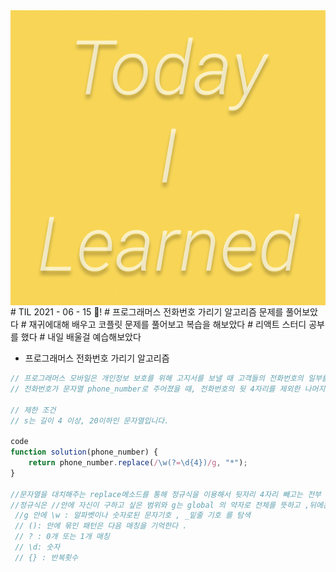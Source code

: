 
<img src="TILimage.png" align="center" />
# TIL 2021 - 06 - 15 📖!
# 프로그래머스 전화번호 가리기 알고리즘 문제를 풀어보았다
# 재귀에대해 배우고 코플릿 문제를 풀어보고 복습을 해보았다
# 리액트 스터디 공부를 했다
# 내일 배울걸 예습해보았다

- 프로그래머스 전화번호 가리기 알고리즘

```js
// 프로그래머스 모바일은 개인정보 보호를 위해 고지서를 보낼 때 고객들의 전화번호의 일부를 가립니다.
// 전화번호가 문자열 phone_number로 주어졌을 때, 전화번호의 뒷 4자리를 제외한 나머지 숫자를 전부 *으로 가린 문자열을 리턴하는 함수, solution을 완성해주세요.

// 제한 조건
// s는 길이 4 이상, 20이하인 문자열입니다.

code
function solution(phone_number) {
    return phone_number.replace(/\w(?=\d{4})/g, "*");
}

//문자열을 대치해주는 replace메소드를 통해 정규식을 이용해서 뒷자리 4자리 빼고는 전부 '*'로 바구어 주었다 
//정규식은 //안에 자신이 구하고 싶은 범위와 g는 global 의 약자로 전체를 뜻하고 ,뒤에는 대치하고 싶은 문자를 넣는다 
 //g 안에 \w : 알파벳이나 숫자로된 문자기호 , _밑줄 기호 를 탐색 
 // (): 안에 묶인 패턴은 다음 매칭을 기억한다 . 
 // ? : 0개 또는 1개 매칭
 // \d: 숫자 
 // {} : 반복횟수
```

